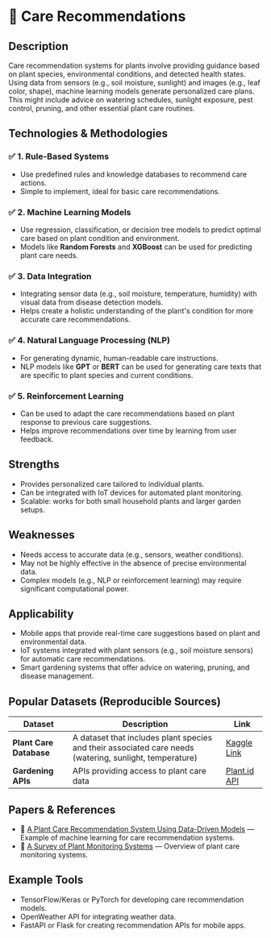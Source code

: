 # 🌿 Care Recommendations

## Description
Care recommendation systems for plants involve providing guidance based on plant species, environmental conditions, and detected health states. Using data from sensors (e.g., soil moisture, sunlight) and images (e.g., leaf color, shape), machine learning models generate personalized care plans. This might include advice on watering schedules, sunlight exposure, pest control, pruning, and other essential plant care routines.

## Technologies & Methodologies

### ✅ 1. **Rule-Based Systems**
- Use predefined rules and knowledge databases to recommend care actions.
- Simple to implement, ideal for basic care recommendations.

### ✅ 2. **Machine Learning Models**
- Use regression, classification, or decision tree models to predict optimal care based on plant condition and environment.
- Models like **Random Forests** and **XGBoost** can be used for predicting plant care needs.

### ✅ 3. **Data Integration**
- Integrating sensor data (e.g., soil moisture, temperature, humidity) with visual data from disease detection models.
- Helps create a holistic understanding of the plant's condition for more accurate care recommendations.

### ✅ 4. **Natural Language Processing (NLP)**
- For generating dynamic, human-readable care instructions.
- NLP models like **GPT** or **BERT** can be used for generating care texts that are specific to plant species and current conditions.

### ✅ 5. **Reinforcement Learning**
- Can be used to adapt the care recommendations based on plant response to previous care suggestions.
- Helps improve recommendations over time by learning from user feedback.

## Strengths
- Provides personalized care tailored to individual plants.
- Can be integrated with IoT devices for automated plant monitoring.
- Scalable: works for both small household plants and larger garden setups.

## Weaknesses
- Needs access to accurate data (e.g., sensors, weather conditions).
- May not be highly effective in the absence of precise environmental data.
- Complex models (e.g., NLP or reinforcement learning) may require significant computational power.

## Applicability
- Mobile apps that provide real-time care suggestions based on plant and environmental data.
- IoT systems integrated with plant sensors (e.g., soil moisture sensors) for automatic care recommendations.
- Smart gardening systems that offer advice on watering, pruning, and disease management.

## Popular Datasets (Reproducible Sources)

| Dataset | Description | Link |
|--------|-------------|------|
| **Plant Care Database** | A dataset that includes plant species and their associated care needs (watering, sunlight, temperature) | [Kaggle Link](https://www.kaggle.com/plant-care) |
| **Gardening APIs** | APIs providing access to plant care data | [Plant.id API](https://web.plant.id/) |

## Papers & References
- 📘 [A Plant Care Recommendation System Using Data-Driven Models](https://arxiv.org/abs/1908.08565) — Example of machine learning for care recommendation systems.
- 📘 [A Survey of Plant Monitoring Systems](https://www.sciencedirect.com/science/article/pii/S1877056820300920) — Overview of plant care monitoring systems.

## Example Tools
- TensorFlow/Keras or PyTorch for developing care recommendation models.
- OpenWeather API for integrating weather data.
- FastAPI or Flask for creating recommendation APIs for mobile apps.
